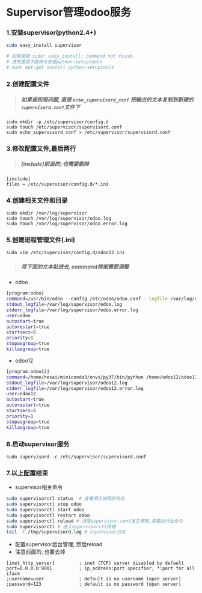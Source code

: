 # Supervisor管理odoo服务

### 1.安装supervisor(python2.4+)
```sh
sudo easy_install supervisor

# 如果报错 sudo: easy_install: command not found，
# 请先使用下面命令安装python-setuptools
# sudo apt-get install python-setuptools
```
### 2.创建配置文件

> ##### 如果报权限问题, 直接 `echo_supervisord_conf` 把输出的文本复制到新建的`supervisord.conf`文件下

```
sudo mkdir -p /etc/supervisor/config.d
sudo touch /etc/supervisor/supervisord.conf
sudo echo_supervisord_conf > /etc/supervisor/supervisord.conf
```

### 3.修改配置文件,最后两行

> ##### [include]前面的`;`也需要删掉

```
[include]
files = /etc/supervisor/config.d/*.ini
```

### 4.创建相关文件和目录

```
sudo mkdir /var/log/supervisor
sudo touch /var/log/supervisor/odoo.log
sudo touch /var/log/supervisor/odoo.error.log
```

### 5.创建进程管理文件(.ini)

```
sudo vim /etc/supervisor/config.d/odoo12.ini
```

> ##### 将下面的文本贴进去, command根据需要调整

- odoo

```bash
[program:odoo]
command=/usr/bin/odoo --config /etc/odoo/odoo.conf --logfile /var/log/odoo/odoo-server.log
stdout_logfile=/var/log/supervisor/odoo.log
stderr_logfile=/var/log/supervisor/odoo.error.log
user=odoo
autostart=true
autorestart=true
startsecs=5
priority=1
stopasgroup=true
killasgroup=true
```

- odoo12

```bash
[program:odoo12]
command=/home/hesai/miniconda3/envs/py37/bin/python /home/odoo12/odoo12/odoo-bin -c /etc/odoo12.conf
stdout_logfile=/var/log/supervisor/odoo12.log
stderr_logfile=/var/log/supervisor/odoo12.error.log
user=odoo12
autostart=true
autorestart=true
startsecs=5
priority=1
stopasgroup=true
killasgroup=true
```



### 6.启动supervisor服务

```
sudo supervisord -c /etc/supervisor/supervisord.conf
```

### 7.以上配置结束

- supervisor相关命令

```sh
sudo supervisorctl status  # 查看相关进程的状态
sudo supervisorctl stop odoo
sudo supervisorctl start odoo
sudo supervisorctl restart odoo
sudo supervisorctl reload # 当配supervisor.conf发生修改,需要执行此命令
sudo supervisorctl # 进入supervisorctl终端
tail -f /tmp/supervisord.log # supervisor日志
```

- 配置supervisor后台管理, 然后reload
- 注意前面的`;`也要去掉

```
[inet_http_server]         ; inet (TCP) server disabled by default
port=0.0.0.0:9001          ; ip_address:port specifier, *:port for all iface
;username=user             ; default is no username (open server)
;password=123              ; default is no password (open server)
```
